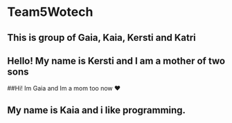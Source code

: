 # Team5Wotech
## This is group of Gaia, Kaia, Kersti and Katri

## Hello! My name is Kersti and I am a mother of two sons

##Hi! Im Gaia and Im a mom too now :heart: 

## My name is Kaia and i like programming.
